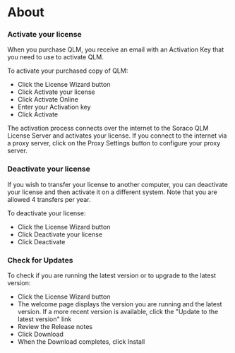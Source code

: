 # About

### Activate your license

When you purchase QLM, you receive an email with an Activation Key that you need to use to activate QLM.

&#x20;To activate your purchased copy of QLM:&#x20;

* Click the License Wizard button&#x20;
* Click Activate your license&#x20;
* Click Activate Online&#x20;
* Enter your Activation key&#x20;
* Click Activate

The activation process connects over the internet to the Soraco QLM License Server and activates your license. If you connect to the internet via a proxy server, click on the Proxy Settings button to configure your proxy server.

### Deactivate your license

If you wish to transfer your license to another computer, you can deactivate your license and then activate it on a different system. Note that you are allowed 4 transfers per year.

To deactivate your license:&#x20;

* Click the License Wizard button&#x20;
* Click Deactivate your license&#x20;
* Click Deactivate&#x20;

### Check for Updates

To check if you are running the latest version or to upgrade to the latest version:&#x20;

* Click the License Wizard button&#x20;
* The welcome page displays the version you are running and the latest version. If a more recent version is available, click the "Update to the latest version" link&#x20;
* Review the Release notes&#x20;
* Click Download&#x20;
* When the Download completes, click Install

